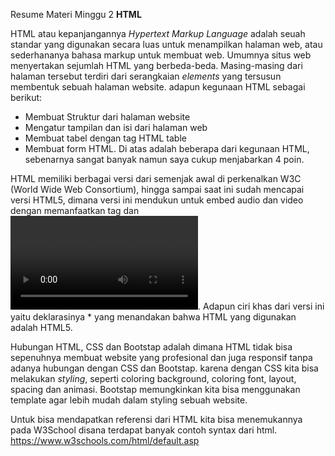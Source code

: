Resume Materi Minggu 2 **HTML**

HTML atau kepanjangannya *Hypertext Markup Language* adalah seuah standar yang digunakan secara luas untuk menampilkan halaman web, atau sederhananya bahasa markup untuk membuat web. Umumnya situs web menyertakan sejumlah HTML yang berbeda-beda. Masing-masing dari halaman tersebut terdiri dari serangkaian *elements* yang tersusun membentuk sebuah halaman website. adapun kegunaan HTML sebagai berikut:
* Membuat Struktur dari halaman website
* Mengatur tampilan dan isi dari halaman web
* Membuat tabel dengan tag HTML table
* Membuat form HTML.
Di atas adalah beberapa dari kegunaan HTML, sebenarnya sangat banyak namun saya cukup menjabarkan 4 poin.

HTML memiliki berbagai versi dari semenjak awal di perkenalkan W3C (World Wide Web Consortium), hingga sampai saat ini sudah mencapai versi HTML5, dimana versi ini mendukun untuk embed audio dan video dengan memanfaatkan tag *<audio></audio>* dan *<video></video>*. Adapun ciri khas dari versi ini yaitu deklarasinya *<!DOCTYPE html> yang menandakan bahwa HTML yang digunakan adalah HTML5.

Hubungan HTML, CSS dan Bootstap adalah dimana HTML tidak bisa sepenuhnya membuat website yang profesional dan juga responsif tanpa adanya hubungan dengan CSS dan Bootstap. karena dengan CSS kita bisa melakukan *styling*, seperti coloring background, coloring font, layout, spacing dan animasi. Bootstap memungkinkan kita bisa menggunakan template agar lebih mudah dalam styling sebuah website.

Untuk bisa mendapatkan referensi dari HTML kita bisa menemukannya pada W3School disana terdapat banyak contoh syntax dari html. https://www.w3schools.com/html/default.asp